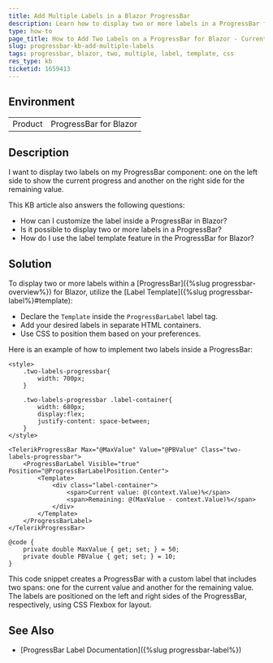 ```yaml
---
title: Add Multiple Labels in a Blazor ProgressBar
description: Learn how to display two or more labels in a ProgressBar for Blazor.
type: how-to
page_title: How to Add Two Labels on a ProgressBar for Blazor - Current Progress and Remaining Value
slug: progressbar-kb-add-multiple-labels
tags: progressbar, blazor, two, multiple, label, template, css
res_type: kb
ticketid: 1659413
---
```


## Environment

<table>
    <tbody>
        <tr>
            <td>Product</td>
            <td>ProgressBar for Blazor</td>
        </tr>
    </tbody>
</table>

## Description

I want to display two labels on my ProgressBar component: one on the left side to show the current progress and another on the right side for the remaining value. 


This KB article also answers the following questions:
- How can I customize the label inside a ProgressBar in Blazor?
- Is it possible to display two or more labels in a ProgressBar?
- How do I use the label template feature in the ProgressBar for Blazor?

## Solution

To display two or more labels within a [ProgressBar]({%slug progressbar-overview%}) for Blazor, utilize the [Label Template]({%slug progressbar-label%}#template):
* Declare the `Template` inside the `ProgressBarLabel` label tag.
* Add your desired labels in separate HTML containers.
* Use CSS to position them based on your preferences.

Here is an example of how to implement two labels inside a ProgressBar:

````CSHTML
<style>
    .two-labels-progressbar{
        width: 700px;
    }

    .two-labels-progressbar .label-container{
        width: 680px;
        display:flex;
        justify-content: space-between;
    }
</style>

<TelerikProgressBar Max="@MaxValue" Value="@PBValue" Class="two-labels-progressbar">
    <ProgressBarLabel Visible="true" Position="@ProgressBarLabelPosition.Center">
        <Template>
            <div class="label-container">
                <span>Current value: @(context.Value)%</span>
                <span>Remaining: @(MaxValue - context.Value)%</span>
            </div>
        </Template>
    </ProgressBarLabel>
</TelerikProgressBar>

@code {
    private double MaxValue { get; set; } = 50;
    private double PBValue { get; set; } = 10;
}
````

This code snippet creates a ProgressBar with a custom label that includes two spans: one for the current value and another for the remaining value. The labels are positioned on the left and right sides of the ProgressBar, respectively, using CSS Flexbox for layout.

## See Also

* [ProgressBar Label Documentation]({%slug progressbar-label%})
